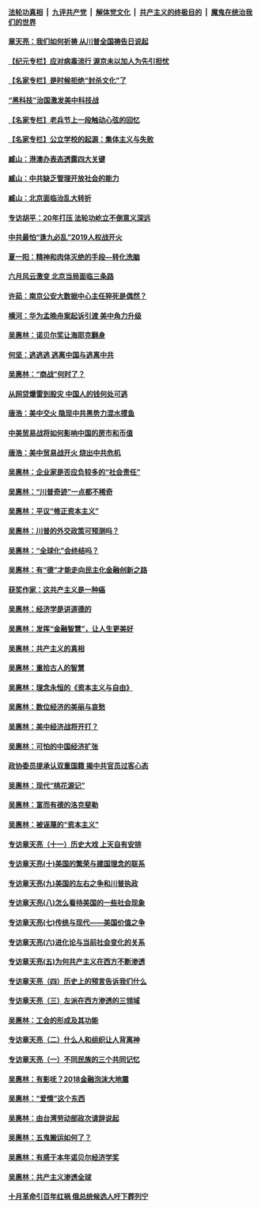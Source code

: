 

####  [法轮功真相](../../../../basic/blob/master/README.md?t=06292002) &nbsp;|&nbsp; [九评共产党](../../../../9ping.md/blob/master/README.md?t=06292002) &nbsp;|&nbsp; [解体党文化](../../../../jtdwh.md/blob/master/README.md?t=06292002)  &nbsp;|&nbsp; [共产主义的终极目的](../../../../gczydzjmd.md/blob/master/README.md?t=06292002) &nbsp;|&nbsp; [魔鬼在统治我们的世界](../../../../mgztzwmdsj.md/blob/master/README.md?t=06292002) 

#### [章天亮：我们如何祈祷 从川普全国祷告日说起](../pages/nsc423/n11944627.md?t=06292002) 

#### [【纪元专栏】应对病毒流行 渥京未以加人为先引担忧](../pages/nsc423/n11875714.md?t=06292002) 

#### [【名家专栏】是时候拒绝“封杀文化”了](../pages/nsc423/n11814093.md?t=06292002) 

#### [“黑科技”治国激发美中科技战](../pages/nsc423/n11638056.md?t=06292002) 

#### [【名家专栏】老兵节上一段触动心弦的回忆](../pages/nsc423/n11646016.md?t=06292002) 

#### [【名家专栏】公立学校的起源：集体主义与失败](../pages/nsc423/n11601833.md?t=06292002) 

#### [臧山：港澳办表态透露四大关键](../pages/nsc423/n11421628.md?t=06292002) 

#### [臧山：中共缺乏管理开放社会的能力](../pages/nsc423/n11407457.md?t=06292002) 

#### [臧山：北京面临治乱大转折](../pages/nsc423/n11406895.md?t=06292002) 

#### [专访胡平：20年打压 法轮功屹立不倒意义深远](../pages/nsc423/n11398800.md?t=06292002) 

#### [中共最怕“逢九必乱”2019人权战开火](../pages/nsc423/n11385248.md?t=06292002) 

#### [夏一阳：精神和肉体灭绝的手段—转化洗脑](../pages/nsc423/n11368250.md?t=06292002) 

#### [六月风云激变 北京当局面临三条路](../pages/nsc423/n11313668.md?t=06292002) 

#### [许茹：南京公安大数据中心主任猝死是偶然？](../pages/nsc423/n11064744.md?t=06292002) 

#### [横河：华为孟晚舟案起诉引渡 美中角力升级](../pages/nsc423/n11027230.md?t=06292002) 

#### [吴惠林：诺贝尔奖让海耶克翻身](../pages/nsc423/n10890049.md?t=06292002) 

#### [何坚：逃逃逃 逃离中国与逃离中共](../pages/nsc423/n10592891.md?t=06292002) 

#### [吴惠林：“商战”何时了？](../pages/nsc423/n10573558.md?t=06292002) 

#### [从网贷爆雷到股灾 中国人的钱何处可逃](../pages/nsc423/n10572800.md?t=06292002) 

#### [唐浩：美中交火 隐现中共黑势力混水摸鱼](../pages/nsc423/n10544040.md?t=06292002) 

#### [中美贸易战将如何影响中国的房市和币值](../pages/nsc423/n10543697.md?t=06292002) 

#### [唐浩：美中贸易战开火 烧出中共危机](../pages/nsc423/n10540126.md?t=06292002) 

#### [吴惠林：企业家是否应负较多的“社会责任”](../pages/nsc423/n10535022.md?t=06292002) 

#### [吴惠林：“川普奇迹”一点都不稀奇](../pages/nsc423/n10512808.md?t=06292002) 

#### [吴惠林：平议“修正资本主义”](../pages/nsc423/n10495724.md?t=06292002) 

#### [吴惠林：川普的外交政策可预测吗？](../pages/nsc423/n10462387.md?t=06292002) 

#### [吴惠林：“全球化”会终结吗？](../pages/nsc423/n10452838.md?t=06292002) 

#### [吴惠林：有“德”才能走向民主化金融创新之路](../pages/nsc423/n10432292.md?t=06292002) 

#### [获奖作家：这共产主义是一种癌](../pages/nsc423/n10431541.md?t=06292002) 

#### [吴惠林：经济学是讲道德的](../pages/nsc423/n10398014.md?t=06292002) 

#### [吴惠林：发挥“金融智慧”，让人生更美好](../pages/nsc423/n10375019.md?t=06292002) 

#### [吴惠林：共产主义的真相](../pages/nsc423/n10351394.md?t=06292002) 

#### [吴惠林：重拾古人的智慧](../pages/nsc423/n10337691.md?t=06292002) 

#### [吴惠林：理念永恒的《资本主义与自由》](../pages/nsc423/n10316274.md?t=06292002) 

#### [吴惠林：数位经济的美丽与哀愁](../pages/nsc423/n10292946.md?t=06292002) 

#### [吴惠林：美中经济战将开打？](../pages/nsc423/n10258825.md?t=06292002) 

#### [吴惠林：可怕的中国经济扩张](../pages/nsc423/n10219147.md?t=06292002) 

#### [政协委员提承认双重国籍 揭中共官员过客心态](../pages/nsc423/n10208809.md?t=06292002) 

#### [吴惠林：现代“桃花源记”](../pages/nsc423/n10185234.md?t=06292002) 

#### [吴惠林：富而有德的洛克斐勒](../pages/nsc423/n10142264.md?t=06292002) 

#### [吴惠林：被诬蔑的“资本主义”](../pages/nsc423/n10124816.md?t=06292002) 

#### [专访章天亮（十一）历史大戏 上天自有安排](../pages/nsc423/n10094905.md?t=06292002) 

#### [专访章天亮(十)美国的繁荣与建国理念的联系](../pages/nsc423/n10094899.md?t=06292002) 

#### [专访章天亮(九)美国的左右之争和川普执政](../pages/nsc423/n10094889.md?t=06292002) 

#### [专访章天亮(八)怎么看待美国的一些社会现象](../pages/nsc423/n10094857.md?t=06292002) 

#### [专访章天亮(七)传统与现代——美国价值之争](../pages/nsc423/n10093140.md?t=06292002) 

#### [专访章天亮(六)进化论与当前社会变化的关系](../pages/nsc423/n10092036.md?t=06292002) 

#### [专访章天亮(五)为何共产主义在西方不断渗透](../pages/nsc423/n10083620.md?t=06292002) 

#### [专访章天亮（四）历史上的预言告诉我们什么](../pages/nsc423/n10083606.md?t=06292002) 

#### [专访章天亮（三）左派在西方渗透的三领域](../pages/nsc423/n10081115.md?t=06292002) 

#### [吴惠林：工会的形成及其功能](../pages/nsc423/n10080633.md?t=06292002) 

#### [专访章天亮（二）什么人和组织让人背离神](../pages/nsc423/n10076637.md?t=06292002) 

#### [专访章天亮（一）不同民族的三个共同记忆](../pages/nsc423/n10074188.md?t=06292002) 

#### [吴惠林：有影呒？2018金融泡沫大地震](../pages/nsc423/n10040534.md?t=06292002) 

#### [吴惠林：“爱情”这个东西](../pages/nsc423/n10019423.md?t=06292002) 

#### [吴惠林：由台湾劳动部政次请辞说起](../pages/nsc423/n9979679.md?t=06292002) 

#### [吴惠林：五鬼搬运如何了？](../pages/nsc423/n9925338.md?t=06292002) 

#### [吴惠林：有感于本年诺贝尔经济学奖](../pages/nsc423/n9871883.md?t=06292002) 

#### [吴惠林：共产主义渗透全球](../pages/nsc423/n9812748.md?t=06292002) 

#### [十月革命引百年红祸 俄总统候选人吁下葬列宁](../pages/nsc423/n9810182.md?t=06292002) 

